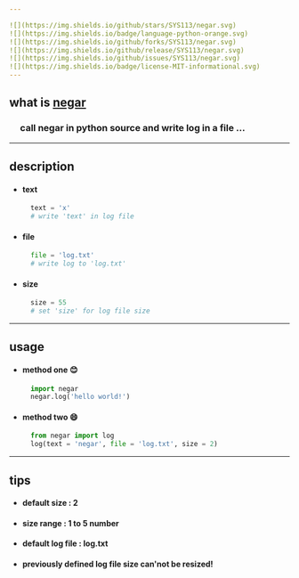 ```yaml
---

![](https://img.shields.io/github/stars/SYS113/negar.svg)
![](https://img.shields.io/badge/language-python-orange.svg)
![](https://img.shields.io/github/forks/SYS113/negar.svg)
![](https://img.shields.io/github/release/SYS113/negar.svg)
![](https://img.shields.io/github/issues/SYS113/negar.svg)
![](https://img.shields.io/badge/license-MIT-informational.svg)
---
```

## what is <ins>negar</ins>
### &nbsp;&nbsp;&nbsp;&nbsp; call negar in python source and write log in a file</ins> ...<br />
---
## description
  + #### text
    ```python
      text = 'x' 
      # write 'text' in log file
    ```
  + #### file
    ```python
      file = 'log.txt' 
      # write log to 'log.txt'
    ```
  + #### size
    ```python
      size = 55
      # set 'size' for log file size
    ```
---
## usage
  + #### method one :blush:
    ```python
      import negar
      negar.log('hello world!')
    ```
  + #### method two :smile:
    ```python
      from negar import log
      log(text = 'negar', file = 'log.txt', size = 2)
    ```
---
## tips
  + #### default size : 2
  + #### size range : 1 to 5 number
  + #### default log file : log.txt
  + #### previously defined log file size can'not be resized!


